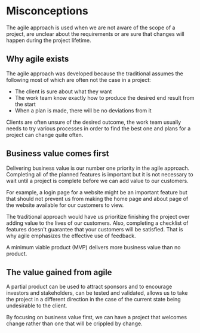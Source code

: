 # Misconceptions
The agile approach is used when we are not aware of the scope of a project,
are unclear about the requirements or are sure that changes will happen during
the project lifetime.

## Why agile exists
The agile approach was developed because the traditional assumes the following 
most of which are often not the case in a project:
- The client is sure about what they want
- The work team know exactly how to produce the desired end result from the start
- When a plan is made, there will be no deviations from it 

Clients are often unsure of the desired outcome, the work team usually needs to try
various processes in order to find the best one and plans for a project can change quite often.

## Business value comes first
Delivering business value is our number one priority in the agile approach. Completing 
all of the planned features is important but it is not necessary to wait until a
project is complete before we can add value to our customers.

For example, a login page for a website might be an important feature but that should
not prevent us from making the home page and about page of the website available for
our customers to view.

The traditional approach would have us prioritize finishing the project over adding value
to the lives of our customers. Also, completing a checklist of features doesn't guarantee
that your customers will be satisfied. That is why agile emphasizes the effective use of feedback.

A minimum viable product (MVP) delivers more business value than no product.

## The value gained from agile
A partial product can be used to attract sponsors and to encourage investors and stakeholders, can be tested and validated,
allows us to take the project in a different direction in the case of the current state
being undesirable to the client.

By focusing on business value first, we can have a project that welcomes change rather than
one that will be crippled by change.

